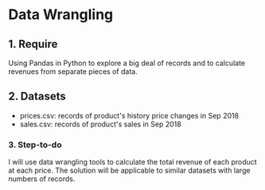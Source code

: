 # Data Wrangling
## 1. Require
Using Pandas in Python to explore a big deal of records and to calculate revenues from separate pieces of data.
## 2. Datasets
- prices.csv: records of product's history price changes in Sep 2018
- sales.csv: records of product's sales in Sep 2018
### 3. Step-to-do
I will use data wrangling tools to calculate the total revenue of each product at each price. The solution will be applicable to similar datasets with large numbers of records.
